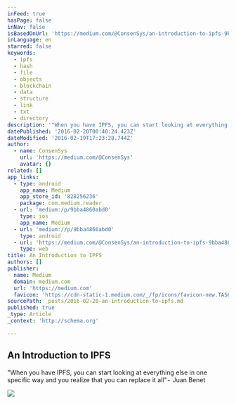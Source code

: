 ```yaml
---
inFeed: true
hasPage: false
inNav: false
isBasedOnUrl: 'https://medium.com/@ConsenSys/an-introduction-to-ipfs-9bba4860abd0#.xv3as4r8y'
inLanguage: en
starred: false
keywords:
  - ipfs
  - hash
  - file
  - objects
  - blockchain
  - data
  - structure
  - link
  - txt
  - directory
description: '"When you have IPFS, you can start looking at everything else in one specific way and you realize that you can replace it all" -  Juan Benet'
datePublished: '2016-02-20T00:40:24.423Z'
dateModified: '2016-02-19T17:23:28.744Z'
author:
  - name: ConsenSys
    url: 'https://medium.com/@ConsenSys'
    avatar: {}
related: []
app_links:
  - type: android
    app_name: Medium
    app_store_id: '828256236'
    package: com.medium.reader
  - url: 'medium:/p/9bba4860abd0'
    type: ios
    app_name: Medium
  - url: 'medium://p/9bba4860abd0'
    type: android
  - url: 'https://medium.com/@ConsenSys/an-introduction-to-ipfs-9bba4860abd0'
    type: web
title: An Introduction to IPFS
authors: []
publisher:
  name: Medium
  domain: medium.com
  url: 'https://medium.com'
  favicon: 'https://cdn-static-1.medium.com/_/fp/icons/favicon-new.TAS6uQ-Y7kcKgi0xjcYHXw.ico'
sourcePath: _posts/2016-02-20-an-introduction-to-ipfs.md
published: true
_type: Article
_context: 'http://schema.org'

---
```

<article style=""><h1>An Introduction to IPFS</h1><p>"When you have IPFS, you can start looking at everything else in one specific way and you realize that you can replace it all" -  Juan Benet</p><img src="https://s3-us-west-2.amazonaws.com/the-grid-img/p/fee08ce83f39a9d5dac26716db9b99d2f5a7d940.jpg" /></article>